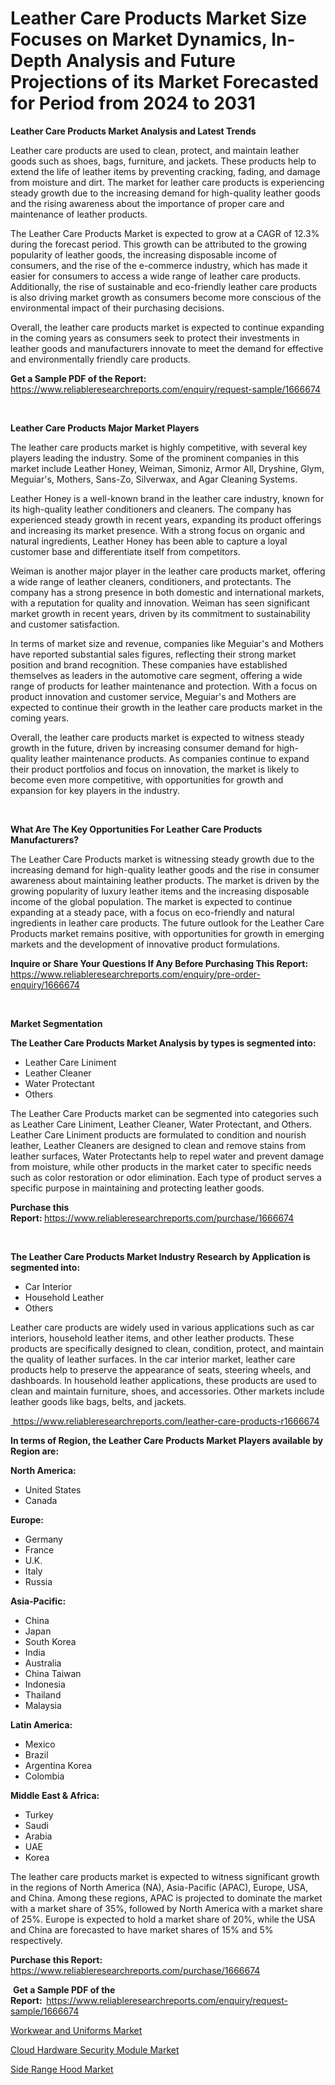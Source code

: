 <p><h1>Leather Care Products Market Size Focuses on Market Dynamics, In-Depth Analysis and Future Projections of its Market Forecasted for Period from 2024 to 2031</h1></p><p><strong>Leather Care Products Market Analysis and Latest Trends</strong></p>
<p><p>Leather care products are used to clean, protect, and maintain leather goods such as shoes, bags, furniture, and jackets. These products help to extend the life of leather items by preventing cracking, fading, and damage from moisture and dirt. The market for leather care products is experiencing steady growth due to the increasing demand for high-quality leather goods and the rising awareness about the importance of proper care and maintenance of leather products.</p><p>The Leather Care Products Market is expected to grow at a CAGR of 12.3% during the forecast period. This growth can be attributed to the growing popularity of leather goods, the increasing disposable income of consumers, and the rise of the e-commerce industry, which has made it easier for consumers to access a wide range of leather care products. Additionally, the rise of sustainable and eco-friendly leather care products is also driving market growth as consumers become more conscious of the environmental impact of their purchasing decisions.</p><p>Overall, the leather care products market is expected to continue expanding in the coming years as consumers seek to protect their investments in leather goods and manufacturers innovate to meet the demand for effective and environmentally friendly care products.</p></p>
<p><strong>Get a Sample PDF of the Report:&nbsp;</strong> <a href="https://www.reliableresearchreports.com/enquiry/request-sample/1666674">https://www.reliableresearchreports.com/enquiry/request-sample/1666674</a></p>
<p>&nbsp;</p>
<p><strong>Leather Care Products Major Market Players</strong></p>
<p><p>The leather care products market is highly competitive, with several key players leading the industry. Some of the prominent companies in this market include Leather Honey, Weiman, Simoniz, Armor All, Dryshine, Glym, Meguiar's, Mothers, Sans-Zo, Silverwax, and Agar Cleaning Systems.</p><p>Leather Honey is a well-known brand in the leather care industry, known for its high-quality leather conditioners and cleaners. The company has experienced steady growth in recent years, expanding its product offerings and increasing its market presence. With a strong focus on organic and natural ingredients, Leather Honey has been able to capture a loyal customer base and differentiate itself from competitors.</p><p>Weiman is another major player in the leather care products market, offering a wide range of leather cleaners, conditioners, and protectants. The company has a strong presence in both domestic and international markets, with a reputation for quality and innovation. Weiman has seen significant market growth in recent years, driven by its commitment to sustainability and customer satisfaction.</p><p>In terms of market size and revenue, companies like Meguiar's and Mothers have reported substantial sales figures, reflecting their strong market position and brand recognition. These companies have established themselves as leaders in the automotive care segment, offering a wide range of products for leather maintenance and protection. With a focus on product innovation and customer service, Meguiar's and Mothers are expected to continue their growth in the leather care products market in the coming years.</p><p>Overall, the leather care products market is expected to witness steady growth in the future, driven by increasing consumer demand for high-quality leather maintenance products. As companies continue to expand their product portfolios and focus on innovation, the market is likely to become even more competitive, with opportunities for growth and expansion for key players in the industry.</p></p>
<p>&nbsp;</p>
<p><strong>What Are The Key Opportunities For Leather Care Products Manufacturers?</strong></p>
<p><p>The Leather Care Products market is witnessing steady growth due to the increasing demand for high-quality leather goods and the rise in consumer awareness about maintaining leather products. The market is driven by the growing popularity of luxury leather items and the increasing disposable income of the global population. The market is expected to continue expanding at a steady pace, with a focus on eco-friendly and natural ingredients in leather care products. The future outlook for the Leather Care Products market remains positive, with opportunities for growth in emerging markets and the development of innovative product formulations.</p></p>
<p><strong>Inquire or Share Your Questions If Any Before Purchasing This Report:</strong> <a href="https://www.reliableresearchreports.com/enquiry/pre-order-enquiry/1666674">https://www.reliableresearchreports.com/enquiry/pre-order-enquiry/1666674</a></p>
<p>&nbsp;</p>
<p><strong>Market Segmentation</strong></p>
<p><strong>The Leather Care Products Market Analysis by types is segmented into:</strong></p>
<p><ul><li>Leather Care Liniment</li><li>Leather Cleaner</li><li>Water Protectant</li><li>Others</li></ul></p>
<p><p>The Leather Care Products market can be segmented into categories such as Leather Care Liniment, Leather Cleaner, Water Protectant, and Others. Leather Care Liniment products are formulated to condition and nourish leather, Leather Cleaners are designed to clean and remove stains from leather surfaces, Water Protectants help to repel water and prevent damage from moisture, while other products in the market cater to specific needs such as color restoration or odor elimination. Each type of product serves a specific purpose in maintaining and protecting leather goods.</p></p>
<p><strong>Purchase this Report:&nbsp;</strong><a href="https://www.reliableresearchreports.com/purchase/1666674">https://www.reliableresearchreports.com/purchase/1666674</a></p>
<p>&nbsp;</p>
<p><strong>The Leather Care Products Market Industry Research by Application is segmented into:</strong></p>
<p><ul><li>Car Interior</li><li>Household Leather</li><li>Others</li></ul></p>
<p><p>Leather care products are widely used in various applications such as car interiors, household leather items, and other leather products. These products are specifically designed to clean, condition, protect, and maintain the quality of leather surfaces. In the car interior market, leather care products help to preserve the appearance of seats, steering wheels, and dashboards. In household leather applications, these products are used to clean and maintain furniture, shoes, and accessories. Other markets include leather goods like bags, belts, and jackets.</p></p>
<p><a href="https://www.reliableresearchreports.com/leather-care-products-r1666674">&nbsp;https://www.reliableresearchreports.com/leather-care-products-r1666674</a></p>
<p><strong>In terms of Region, the Leather Care Products Market Players available by Region are:</strong></p>
<p>
    <p> <strong> North America: </strong>
        <ul>
            <li>United States</li>
            <li>Canada</li>
        </ul>
        </p> 
    <p> <strong> Europe: </strong>
        <ul>
            <li>Germany</li>
            <li>France</li>
            <li>U.K.</li>
            <li>Italy</li>
            <li>Russia</li>
        </ul>
        </p> 
    <p> <strong> Asia-Pacific: </strong>
        <ul>
            <li>China</li>
            <li>Japan</li>
            <li>South Korea</li>
            <li>India</li>
            <li>Australia</li>
            <li>China Taiwan</li>
            <li>Indonesia</li>
            <li>Thailand</li>
            <li>Malaysia</li>
        </ul>
        </p> 
    <p> <strong> Latin America: </strong>
        <ul>
            <li>Mexico</li>
            <li>Brazil</li>
            <li>Argentina Korea</li>
            <li>Colombia</li>
        </ul>
        </p> 
    <p> <strong> Middle East & Africa: </strong>
        <ul>
            <li>Turkey</li>
            <li>Saudi</li>
            <li>Arabia</li>
            <li>UAE</li>
            <li>Korea</li>
        </ul>
    </p>
    </p>
<p><p>The leather care products market is expected to witness significant growth in the regions of North America (NA), Asia-Pacific (APAC), Europe, USA, and China. Among these regions, APAC is projected to dominate the market with a market share of 35%, followed by North America with a market share of 25%. Europe is expected to hold a market share of 20%, while the USA and China are forecasted to have market shares of 15% and 5% respectively.</p></p>
<p><strong>Purchase this Report: </strong><a href="https://www.reliableresearchreports.com/purchase/1666674">https://www.reliableresearchreports.com/purchase/1666674</a></p>
<p>&nbsp;<strong>Get a Sample PDF of the Report:&nbsp;&nbsp;</strong><a href="https://www.reliableresearchreports.com/enquiry/request-sample/1666674">https://www.reliableresearchreports.com/enquiry/request-sample/1666674</a></p>
<p><strong></strong></p>
<p><p><a href="https://www.linkedin.com/pulse/workwear-uniforms-market-size-outlook-forecast-2024-2031-hkudf">Workwear and Uniforms Market</a></p><p><a href="https://www.linkedin.com/pulse/cloud-hardware-security-module-market-size-outlook-forecast-81ijc">Cloud Hardware Security Module Market</a></p><p><a href="https://www.linkedin.com/pulse/side-range-hood-market-research-report-its-history-forecast-vyxxe">Side Range Hood Market</a></p></p>